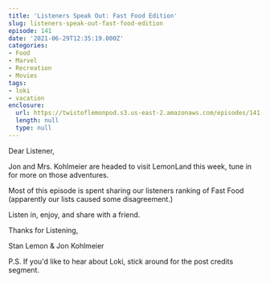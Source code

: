 ```yaml
---
title: 'Listeners Speak Out: Fast Food Edition'
slug: listeners-speak-out-fast-food-edition
episode: 141
date: '2021-06-29T12:35:19.000Z'
categories:
- Food
- Marvel
- Recreation
- Movies
tags:
- loki
- vacation
enclosure:
  url: https://twistoflemonpod.s3.us-east-2.amazonaws.com/episodes/141-lwatol-20210629.mp3
  length: null
  type: null
---
```


Dear Listener,

Jon and Mrs. Kohlmeier are headed to visit LemonLand this week, tune in for more on those adventures.

Most of this episode is spent sharing our listeners ranking of Fast Food (apparently our lists caused some disagreement.)

Listen in, enjoy, and share with a friend.

Thanks for Listening,

Stan Lemon & Jon Kohlmeier

P.S. If you'd like to hear about Loki, stick around for the post credits segment.
